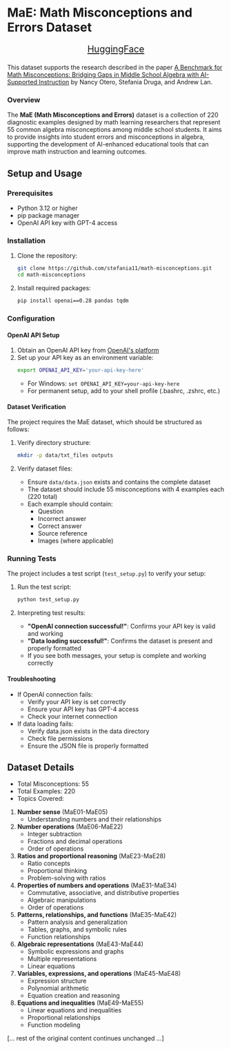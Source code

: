# **MaE: Math Misconceptions and Errors Dataset**

<!-- Center and enlarge the main links -->
<p align="center" style="font-size: 1.5em;">
    <a href="https://huggingface.co/datasets/nanote/algebra_misconceptions">HuggingFace</a>

This dataset supports the research described in the paper [A Benchmark for Math Misconceptions: Bridging Gaps in Middle School Algebra with AI-Supported Instruction](https://arxiv.org/abs/your-link) by Nancy Otero, Stefania Druga, and Andrew Lan.

### **Overview**
The **MaE (Math Misconceptions and Errors)** dataset is a collection of 220 diagnostic examples designed by math learning researchers that represent 55 common algebra misconceptions among middle school students. It aims to provide insights into student errors and misconceptions in algebra, supporting the development of AI-enhanced educational tools that can improve math instruction and learning outcomes.

## **Setup and Usage**

### Prerequisites
- Python 3.12 or higher
- pip package manager
- OpenAI API key with GPT-4 access

### Installation
1. Clone the repository:
   ```bash
   git clone https://github.com/stefania11/math-misconceptions.git
   cd math-misconceptions
   ```

2. Install required packages:
   ```bash
   pip install openai==0.28 pandas tqdm
   ```

### Configuration

#### OpenAI API Setup
1. Obtain an OpenAI API key from [OpenAI's platform](https://platform.openai.com)
2. Set up your API key as an environment variable:
   ```bash
   export OPENAI_API_KEY='your-api-key-here'
   ```
   - For Windows: `set OPENAI_API_KEY=your-api-key-here`
   - For permanent setup, add to your shell profile (.bashrc, .zshrc, etc.)

#### Dataset Verification
The project requires the MaE dataset, which should be structured as follows:

1. Verify directory structure:
   ```bash
   mkdir -p data/txt_files outputs
   ```

2. Verify dataset files:
   - Ensure `data/data.json` exists and contains the complete dataset
   - The dataset should include 55 misconceptions with 4 examples each (220 total)
   - Each example should contain:
     - Question
     - Incorrect answer
     - Correct answer
     - Source reference
     - Images (where applicable)

### Running Tests

The project includes a test script (`test_setup.py`) to verify your setup:

1. Run the test script:
   ```bash
   python test_setup.py
   ```

2. Interpreting test results:
   - **"OpenAI connection successful!"**: Confirms your API key is valid and working
   - **"Data loading successful!"**: Confirms the dataset is present and properly formatted
   - If you see both messages, your setup is complete and working correctly

#### Troubleshooting
- If OpenAI connection fails:
  - Verify your API key is set correctly
  - Ensure your API key has GPT-4 access
  - Check your internet connection
- If data loading fails:
  - Verify data.json exists in the data directory
  - Check file permissions
  - Ensure the JSON file is properly formatted

## **Dataset Details**

* Total Misconceptions: 55
* Total Examples: 220
* Topics Covered:

1. **Number sense** (MaE01-MaE05)
   - Understanding numbers and their relationships
2. **Number operations** (MaE06-MaE22)
   - Integer subtraction
   - Fractions and decimal operations
   - Order of operations
3. **Ratios and proportional reasoning** (MaE23-MaE28)
   - Ratio concepts
   - Proportional thinking
   - Problem-solving with ratios
4. **Properties of numbers and operations** (MaE31-MaE34)
   - Commutative, associative, and distributive properties
   - Algebraic manipulations
   - Order of operations
5. **Patterns, relationships, and functions** (MaE35-MaE42)
   - Pattern analysis and generalization
   - Tables, graphs, and symbolic rules
   - Function relationships
6. **Algebraic representations** (MaE43-MaE44)
   - Symbolic expressions and graphs
   - Multiple representations
   - Linear equations
7. **Variables, expressions, and operations** (MaE45-MaE48)
   - Expression structure
   - Polynomial arithmetic
   - Equation creation and reasoning
8. **Equations and inequalities** (MaE49-MaE55)
   - Linear equations and inequalities
   - Proportional relationships
   - Function modeling

[... rest of the original content continues unchanged ...]
